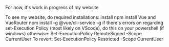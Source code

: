 For now, it's work in progress of my website

To see my website, do required installations:
install npm
install Vue and VueRouter
npm install -g @vue/cli-service -g
if there's errors on regarding set-Execution Policy (most likely on VScode), do this on your powershell (if windows) otherwise:
Set-ExecutionPolicy RemoteSigned -Scope CurrentUser 
To revert:
Set-ExecutionPolicy Restricted -Scope CurrentUser
   

